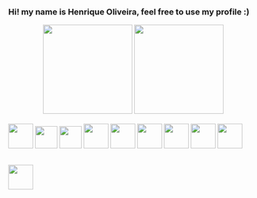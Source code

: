 ### Hi! my name is Henrique Oliveira, feel free to use my profile :)



<div align="center">
  <img height="180em" src="https://github-readme-stats.vercel.app/api?username=hernique33comiitei&show_icons=true&theme=aura&include_all_commits=true&count_private=true" />
  <img height="180em" src="https://github-readme-stats.vercel.app/api/top-langs/?username=hernique33comiitei&layout=compact&langs_count=7&theme=aura" />
</div>
<br>
<div display="inline-block" >
  
  <img width="50px" src="https://cdn.jsdelivr.net/gh/devicons/devicon/icons/react/react-original.svg" />
  <img width="45px" src="https://cdn.jsdelivr.net/gh/devicons/devicon/icons/javascript/javascript-plain.svg" />
  <img width="45px" src="https://cdn.jsdelivr.net/gh/devicons/devicon/icons/typescript/typescript-original.svg" />
  <img width="50px" src="https://cdn.jsdelivr.net/gh/devicons/devicon/icons/nodejs/nodejs-original.svg" />
  <img width="50px" src="https://cdn.jsdelivr.net/gh/devicons/devicon/icons/html5/html5-plain-wordmark.svg" />
  <img width="50px" src="https://cdn.jsdelivr.net/gh/devicons/devicon/icons/css3/css3-plain-wordmark.svg" />
  <img width="50px" src="https://cdn.jsdelivr.net/gh/devicons/devicon/icons/python/python-original.svg" />
  <img width="50px" src="https://cdn.jsdelivr.net/gh/devicons/devicon/icons/django/django-plain.svg" />
  <img width="50px" src="https://cdn.jsdelivr.net/gh/devicons/devicon/icons/mysql/mysql-plain.svg" />
  

</div>
  
##
  
<div display="inline-block" >
  <a width="50px" href="https://www.linkedin.com/in/henrique-oliveira-1639a924a/" target="_blank" ><img width="50px" src="https://img.icons8.com/color/2x/linkedin-circled.png" ></a>
</div>

